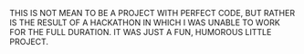 THIS IS NOT MEAN TO BE A PROJECT WITH PERFECT CODE,
BUT RATHER IS THE RESULT OF A HACKATHON IN WHICH I 
WAS UNABLE TO WORK FOR THE FULL DURATION. IT WAS
JUST A FUN, HUMOROUS LITTLE PROJECT.
